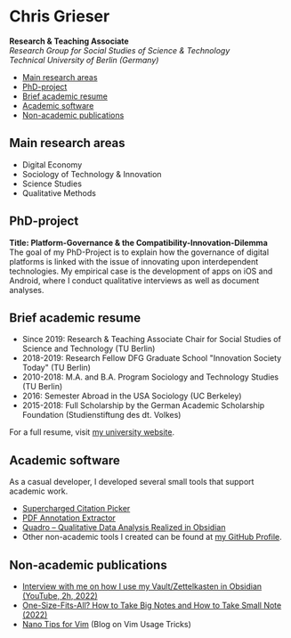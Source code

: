 # Chris Grieser
**Research & Teaching Associate**  
*Research Group for Social Studies of Science & Technology*  
*Technical University of Berlin (Germany)*

<!-- toc -->

- [Main research areas](#main-research-areas)
- [PhD-project](#phd-project)
- [Brief academic resume](#brief-academic-resume)
- [Academic software](#academic-software)
- [Non-academic publications](#non-academic-publications)

<!-- tocstop -->

## Main research areas
- Digital Economy
- Sociology of Technology & Innovation
- Science Studies
- Qualitative Methods

## PhD-project
**Title: Platform-Governance & the Compatibility-Innovation-Dilemma**  
The goal of my PhD-Project is to explain how the governance of digital platforms is linked with the issue of innovating upon interdependent technologies. My empirical case is the development of apps on iOS and Android, where I conduct qualitative interviews as well as document analyses.

## Brief academic resume
- Since 2019: Research & Teaching Associate Chair for Social Studies of Science
  and Technology (TU Berlin)
- 2018-2019: Research Fellow DFG Graduate School "Innovation Society Today" (TU
  Berlin)
- 2010-2018: M.A. and B.A. Program Sociology and Technology Studies (TU Berlin)
- 2016: Semester Abroad in the USA Sociology (UC Berkeley)
- 2015-2018: Full Scholarship by the German Academic Scholarship Foundation
  (Studienstiftung des dt. Volkes)

For a full resume, visit [my university website](https://www.tu.berlin/en/sos/about/team/christopher-grieser-ma).

## Academic software
As a casual developer, I developed several small tools that support academic
work.
- [Supercharged Citation
  Picker](https://github.com/chrisgrieser/alfred-bibtex-citation-picker)
- [PDF Annotation
  Extractor](https://github.com/chrisgrieser/pdf-annotation-extractor-alfred)
- [Quadro – Qualitative Data Analysis Realized in
  Obsidian](https://github.com/chrisgrieser/obsidian-quadro)
- Other non-academic tools I created can be found at [my GitHub
  Profile](https://github.com/chrisgrieser).

## Non-academic publications
- [Interview with me on how I use my Vault/Zettelkasten in Obsidian (YouTube,
  2h, 2022)](https://www.youtube.com/watch?v=DzJOJxDgQKc)
- [One-Size-Fits-All? How to Take Big Notes and How to Take Small Note
  (2022)](https://www.obsidianroundup.org/one-size-fits-all-how-to-take-big-notes-and-how-to-take-small-notes/)
- [Nano Tips for Vim](https://nanotipsforvim.prose.sh/) (Blog on Vim Usage
  Tricks)
